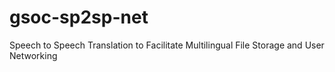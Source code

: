 # gsoc-sp2sp-net
Speech to Speech Translation to Facilitate Multilingual File Storage and User Networking
